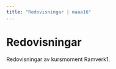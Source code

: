 ```yaml
---
title: "Redovisningar | maaa16"
...
```

Redovisningar
=========================

Redovisningar av kursmoment Ramverk1.
